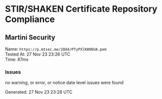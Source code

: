 # STIR/SHAKEN Certificate Repository Compliance

## Martini Security

Name: `https://p.mtsec.me/2884/PTyPXlKW9DUA.pem`\
Tested At: 27 Nov 23 23:26 UTC\
Time: 87ms

### Issues

no warning, or error, or notice date level issues were found

Generated: 27 Nov 23 23:28 UTC